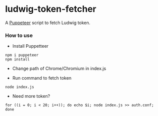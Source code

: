 # ludwig-token-fetcher

A [Puppeteer](https://github.com/GoogleChrome/puppeteer) script to fetch Ludwig token.

### How to use

- Install Puppetteer
```
npm i puppeteer
npm install
```

- Change path of Chrome/Chromium in index.js

- Run command to fetch token
```
node index.js
```
- Need more token?
```
for ((i = 0; i < 20; i++)); do echo $i; node index.js >> auth.conf; done
```
